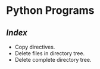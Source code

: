 Python Programs
==============

*Index*
--------------

- Copy directives.
- Delete files in directory tree.
- Delete complete directory tree.

